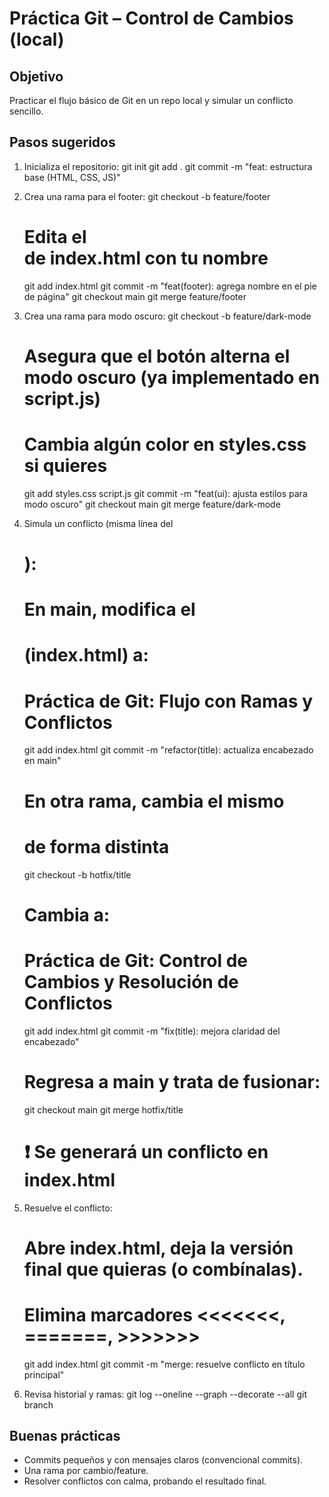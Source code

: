 # Práctica Git – Control de Cambios (local)

## Objetivo
Practicar el flujo básico de Git en un repo local y simular un conflicto sencillo.

## Pasos sugeridos
1) Inicializa el repositorio:
   git init
   git add .
   git commit -m "feat: estructura base (HTML, CSS, JS)"

2) Crea una rama para el footer:
   git checkout -b feature/footer
   # Edita el <footer> de index.html con tu nombre
   git add index.html
   git commit -m "feat(footer): agrega nombre en el pie de página"
   git checkout main
   git merge feature/footer

3) Crea una rama para modo oscuro:
   git checkout -b feature/dark-mode
   # Asegura que el botón alterna el modo oscuro (ya implementado en script.js)
   # Cambia algún color en styles.css si quieres
   git add styles.css script.js
   git commit -m "feat(ui): ajusta estilos para modo oscuro"
   git checkout main
   git merge feature/dark-mode

4) Simula un conflicto (misma línea del <h1>):
   # En main, modifica el <h1> (index.html) a:
   #   <h1>Práctica de Git: Flujo con Ramas y Conflictos</h1>
   git add index.html
   git commit -m "refactor(title): actualiza encabezado en main"

   # En otra rama, cambia el mismo <h1> de forma distinta
   git checkout -b hotfix/title
   # Cambia a:
   #   <h1>Práctica de Git: Control de Cambios y Resolución de Conflictos</h1>
   git add index.html
   git commit -m "fix(title): mejora claridad del encabezado"

   # Regresa a main y trata de fusionar:
   git checkout main
   git merge hotfix/title
   # ❗ Se generará un conflicto en index.html

5) Resuelve el conflicto:
   # Abre index.html, deja la versión final que quieras (o combínalas).
   # Elimina marcadores <<<<<<<, =======, >>>>>>>
   git add index.html
   git commit -m "merge: resuelve conflicto en título principal"

6) Revisa historial y ramas:
   git log --oneline --graph --decorate --all
   git branch

## Buenas prácticas
- Commits pequeños y con mensajes claros (convencional commits).
- Una rama por cambio/feature.
- Resolver conflictos con calma, probando el resultado final.
